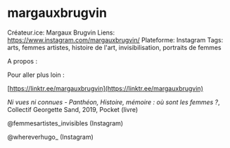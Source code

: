 # margauxbrugvin

Créateur.ice: Margaux Brugvin
Liens: https://www.instagram.com/margauxbrugvin/
Plateforme: Instagram
Tags: arts, femmes artistes, histoire de l'art, invisibilisation, portraits de femmes

A propos :

Pour aller plus loin :

[https://linktr.ee/margauxbrugvin](https://linktr.ee/margauxbrugvin)

*Ni vues ni connues - Panthéon, Histoire, mémoire : où sont les femmes ?*, Collectif Georgette Sand, 2019, Pocket (livre)

@femmesartistes_invisibles (Instagram)

@whereverhugo_ (Instagram)